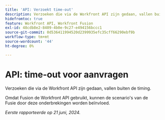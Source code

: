 ```yaml
---
title: 'API: Verzoekt time-out'
description: Verzoeken die via de Workfront API zijn gedaan, vallen buiten de timing.
hidefromtoc: true
feature: Workfront API, Workfront Fusion
exl-id: 48cdb8e2-8409-4b0e-9c27-e494156bccc1
source-git-commit: 0d536411994520d2399935efc35cff66290ebf9b
workflow-type: tm+mt
source-wordcount: '44'
ht-degree: 0%

---
```


# API: time-out voor aanvragen

<!--
>[!NOTE]
>
>This article was fixed on October 9, 2024.
-->

Verzoeken die via de Workfront API zijn gedaan, vallen buiten de timing.

Omdat Fusion de Workfront API gebruikt, kunnen de scenario&#39;s van de Fusie door deze onderbrekingen worden beïnvloed.

_Eerste rapporteerde op 21 juni, 2024._
